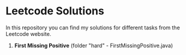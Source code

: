 # Leetcode Solutions

In this repository you can find my solutions for different tasks from the Leetcode website.

1. **First Missing Positive** (folder "hard" - FirstMissingPositive.java)